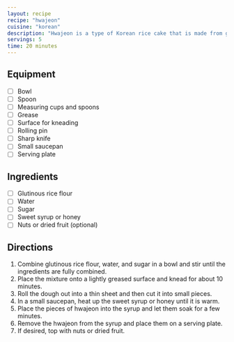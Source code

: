 ```yaml
---
layout: recipe
recipe: "hwajeon"
cuisine: "korean"
description: "Hwajeon is a type of Korean rice cake that is made from glutinous rice flour, water, and sugar. It is typically served with a sweet syrup or honey, and sometimes topped with nuts or dried fruit."
servings: 5
time: 20 minutes
---
```


## Equipment
- [ ] Bowl
- [ ] Spoon
- [ ] Measuring cups and spoons
- [ ] Grease
- [ ] Surface for kneading
- [ ] Rolling pin
- [ ] Sharp knife
- [ ] Small saucepan
- [ ] Serving plate

## Ingredients
- [ ] Glutinous rice flour
- [ ] Water
- [ ] Sugar
- [ ] Sweet syrup or honey
- [ ] Nuts or dried fruit (optional)

## Directions
1. Combine glutinous rice flour, water, and sugar in a bowl and stir until the ingredients are fully combined.
2. Place the mixture onto a lightly greased surface and knead for about 10 minutes.
3. Roll the dough out into a thin sheet and then cut it into small pieces.
4. In a small saucepan, heat up the sweet syrup or honey until it is warm.
5. Place the pieces of hwajeon into the syrup and let them soak for a few minutes.
6. Remove the hwajeon from the syrup and place them on a serving plate.
7. If desired, top with nuts or dried fruit.
